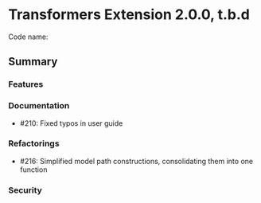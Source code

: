 # Transformers Extension 2.0.0, t.b.d

Code name: 

## Summary


### Features

### Documentation

- #210: Fixed typos in user guide

### Refactorings

- #216: Simplified model path constructions, consolidating them into one function

### Security 

